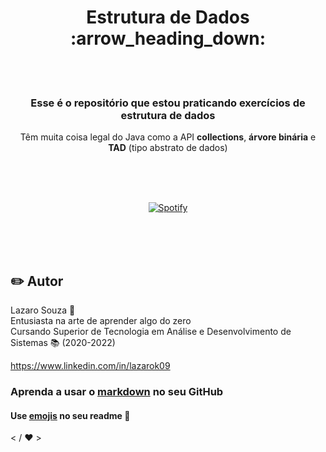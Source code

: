 <h1 align="center"> Estrutura de Dados :arrow_heading_down: </h1>
<br><br>
<h3 align="center"> Esse é o repositório que estou praticando exercícios de estrutura de dados </h3>
<p align="center">Têm muita coisa legal do Java como a API <strong>collections</strong>, <strong>árvore binária</strong> e <strong>TAD</strong> (tipo abstrato de dados)

<br><br><br>

<span align=center>
 
[![Spotify](https://spotify-github-readme.vercel.app/api/spotify)](https://open.spotify.com/collection/tracks)

</span>

<br><br><br>

## :pencil2: Autor
Lazaro Souza :runner: <br>
Entusiasta na arte de aprender algo do zero<br>
Cursando Superior de Tecnologia em Análise e Desenvolvimento de Sistemas :books: (2020-2022)<br>

https://www.linkedin.com/in/lazarok09
### Aprenda a usar o [markdown](https://docs.pipz.com/central-de-ajuda/learning-center/guia-basico-de-markdown#open) no seu GitHub
#### Use [emojis](https://github.com/ikatyang/emoji-cheat-sheet) no seu readme :art:

< / :heart: >
